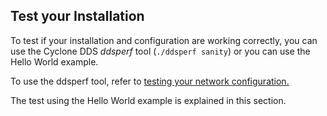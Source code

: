 ## Test your Installation

To test if your installation and configuration are working correctly, you can use the Cyclone DDS _ddsperf_ tool (`./ddsperf sanity`) or you can use the Hello World example.

To use the ddsperf tool, refer to [testing your network configuration.](Benchmarking/testing-your-network-configuration.html) 

The test using the Hello World example is explained in this section.